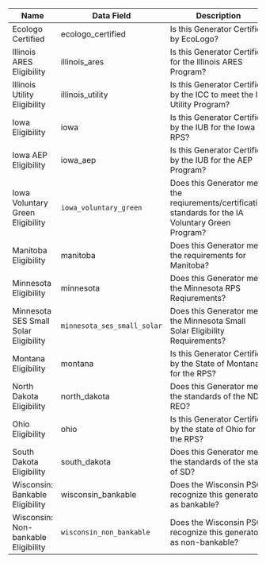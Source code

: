 | Name                                  | Data Field                | Description                                                                                           |   |
|---------------------------------------|---------------------------|-------------------------------------------------------------------------------------------------------|---|
| Ecologo Certified                     | ecologo_certified         | Is this Generator Certified by EcoLogo?                                                               |   |
| Illinois ARES Eligibility             | illinois_ares             | Is this Generator Certified for the Illinois ARES Program?                                            |   |
| Illinois Utility Eligibility          | illinois_utility          | Is this Generator Certified by the ICC to meet the IL Utility Program?                                |   |
| Iowa Eligibility                      | iowa                      | Is this Generator Certified by the IUB for the Iowa RPS?                                              |   |
| Iowa AEP Eligibility                  | iowa_aep                  | Is this Generator Certified by the IUB for the AEP Program?                                           |   |
| Iowa Voluntary Green Eligibility      | `iowa_voluntary_green`      | Does this Generator meet the reqiurements/certification standards for the IA Voluntary Green Program? |   |
| Manitoba Eligibility                  | manitoba                  | Does this Generator meet the requirements for Manitoba?                                               |   |
| Minnesota Eligibility                 | minnesota                 | Does this Generator meet the Minnesota RPS Reqiurements?                                              |   |
| Minnesota SES Small Solar Eligibility | `minnesota_ses_small_solar` | Does this Generator meet the Minnesota Small Solar Eligibility Requirements?                          |   |
| Montana Eligibility                   | montana                   | Is this Generator Certified by the State of Montana for the RPS?                                      |   |
| North Dakota Eligibility              | north_dakota              | Does this Generator meet the standards of the ND REO?                                                 |   |
| Ohio Eligibility                      | ohio                      | Is this Generator Certified by the state of Ohio for the RPS?                                         |   |
| South Dakota Eligibility              | south_dakota              | Does this Generator meet the standards of the state of SD?                                            |   |
| Wisconsin: Bankable Eligibility       | wisconsin_bankable        | Does the Wisconsin PSC recognize this generator as bankable?                                          |   |
| Wisconsin: Non-bankable Eligibility   | `wisconsin_non_bankable`    | Does the Wisconsin PSC recognize this generator as non-bankable?                                      |   |
